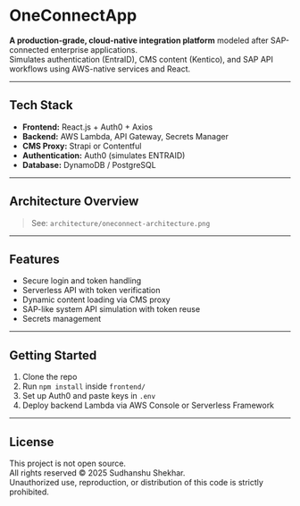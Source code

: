 # OneConnectApp

**A production-grade, cloud-native integration platform** modeled after SAP-connected enterprise applications.  
Simulates authentication (EntraID), CMS content (Kentico), and SAP API workflows using AWS-native services and React.

---

## Tech Stack

- **Frontend:** React.js + Auth0 + Axios
- **Backend:** AWS Lambda, API Gateway, Secrets Manager
- **CMS Proxy:** Strapi or Contentful
- **Authentication:** Auth0 (simulates ENTRAID)
- **Database:** DynamoDB / PostgreSQL

---

## Architecture Overview

> See: `architecture/oneconnect-architecture.png`

---

## Features

- Secure login and token handling
- Serverless API with token verification
- Dynamic content loading via CMS proxy
- SAP-like system API simulation with token reuse
- Secrets management

---

## Getting Started

1. Clone the repo
2. Run `npm install` inside `frontend/`
3. Set up Auth0 and paste keys in `.env`
4. Deploy backend Lambda via AWS Console or Serverless Framework

---

## License

This project is not open source.  
All rights reserved © 2025 Sudhanshu Shekhar.  
Unauthorized use, reproduction, or distribution of this code is strictly prohibited.

